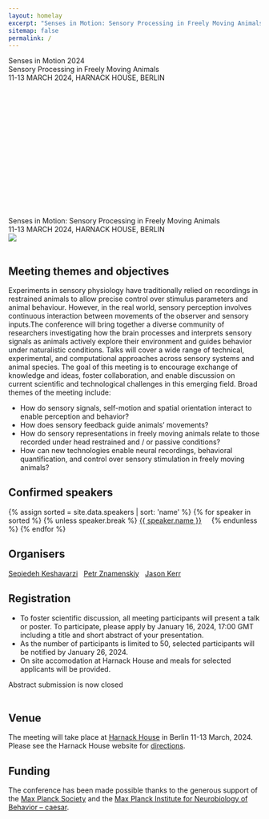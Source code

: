 ```yaml
---
layout: homelay
excerpt: "Senses in Motion: Sensory Processing in Freely Moving Animals."
sitemap: false
permalink: /
---
```


<div class="col-sm-12 text-light d-none d-lg-block">
<div class="bg-image"
  style="
    background-image: url('{{ site.url }}{{ site.baseurl }}/images/flying-bat-Mosslab-cropped.gif');
    background-size: 100%;
    background-repeat: no-repeat;
    height: 320px
  ">
<div class="titlebox">
<div class="bigtitle">
Senses in Motion 2024<br>
Sensory Processing in Freely Moving Animals
</div>
11-13 MARCH 2024, HARNACK HOUSE, BERLIN
</div>
</div>
</div>

<div class="col-sm-12 d-lg-none">
<div class="titlebox">
<div class="bigtitle">
Senses in Motion: Sensory Processing in Freely Moving Animals
</div>
11-13 MARCH 2024, HARNACK HOUSE, BERLIN
</div>
<img src="{{ site.url }}{{ site.baseurl }}/images/flying-bat-Mosslab-cropped.gif">
</div>

<div class="col-sm-12">
<br/>
<h2>Meeting themes and objectives</h2>
  <p>
 Experiments in sensory physiology have traditionally relied on recordings in restrained animals to allow precise control over stimulus parameters and animal behaviour. However, in the real world, sensory perception involves continuous interaction between movements of the observer and sensory inputs.The conference will bring together a diverse community of researchers investigating how the brain processes and interprets sensory signals as animals actively explore their environment and guides behavior under naturalistic conditions. Talks will cover a wide range of technical, experimental, and computational approaches across sensory systems and animal species. The goal of this meeting is to encourage exchange of knowledge and ideas, foster collaboration, and enable discussion on current scientific and technological challenges in this emerging field. Broad themes of the meeting include:
</p>
<ul>
<li>How do sensory signals, self-motion and spatial orientation interact to enable perception and behavior? </li>
<li>How does sensory feedback guide animals’ movements?</li>
<li>How do sensory representations in freely moving animals relate to those recorded under head restrained and / or passive conditions? </li>
<li>How can new technologies enable neural recordings, behavioral quantification, and control over sensory stimulation in freely moving animals?</li>
</ul>
</div>
<div class="col-sm-12">
<h2>Confirmed speakers</h2>
<p class="text-center">
{% assign sorted = site.data.speakers | sort: 'name'  %}
{% for speaker in sorted %}
{% unless speaker.break %}
<a href="{{ site.url }}{{ site.baseurl }}/speakers#{{ speaker.name }}" class="h6" style="white-space: nowrap">{{ speaker.name }}</a> &nbsp; &nbsp; 
{% endunless %}
{% endfor %}
</p>
<h2>Organisers</h2>
<p class="text-center">
<a href="https://www.keshavarzilab.com/">Sepiedeh Keshavarzi</a> &nbsp;
<a href="https://znamlab.org">Petr Znamenskiy</a> &nbsp;
<a href="https://mpinb.mpg.de/en/research-groups/groups/behavior-and-brain-organization/group-leader.html">Jason Kerr</a><br/>
</p>
<h2>Registration</h2>
<p class="text-center">
<ul>
<li>To foster scientific discussion, all meeting participants will present a talk or poster. To participate, please apply by January 16, 2024, 17:00 GMT including a title and short abstract of your presentation.</li>
<li>As the number of participants is limited to 50, selected participants will be notified by January 26, 2024.</li>
<li>On site accomodation at Harnack House and meals for selected applicants will be provided.</li>
</ul>
</p>
<div class="text-center">
<a class="btn btn-primary btn-lg" role="button">Abstract submission is now closed</a>
</div>
<br/>
</div>

<div class="col-sm-12">
<h2>Venue</h2>

<p>The meeting will take place at <a href="https://www.harnackhaus-berlin.mpg.de/en">Harnack House</a> in Berlin 11-13 March, 2024. Please see the Harnack House website for <a href="https://www.harnackhaus-berlin.mpg.de/contact/directions">directions</a>.</p>

</div>

<div class="col-sm-12">
<h2>Funding</h2>
<p>
The conference has been made possible thanks to the generous support of the <a href="https://www.mpg.de/en">Max Planck Society</a> and the <a href="https://mpinb.mpg.de/en/">Max Planck Institute for Neurobiology of Behavior – caesar</a>.</p>
<div class="col-sm-12">
<p></p>
</div>
